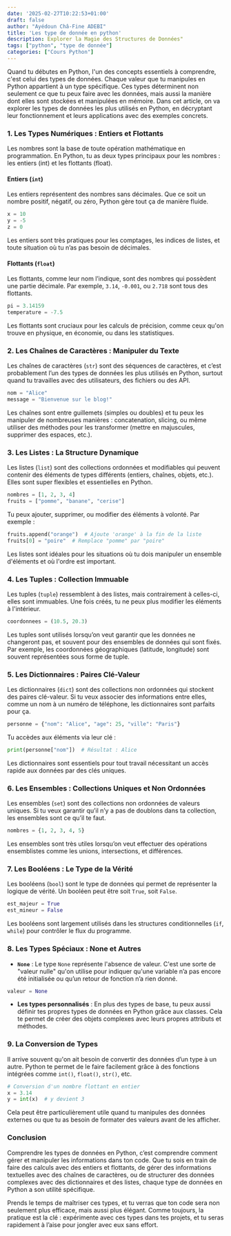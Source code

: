 ```yaml
---
date: '2025-02-27T10:22:53+01:00'
draft: false
author: "Ayédoun Châ-Fine ADEBI"
title: 'Les type de donnée en python'
description: Explorer la Magie des Structures de Données"
tags: ["python", "type de donnée"]
categories: ["Cours Python"]
---
```



Quand tu débutes en Python, l'un des concepts essentiels à comprendre, c'est celui des types de données. Chaque valeur que tu manipules en Python appartient à un type spécifique. Ces types déterminent non seulement ce que tu peux faire avec les données, mais aussi la manière dont elles sont stockées et manipulées en mémoire. Dans cet article, on va explorer les types de données les plus utilisés en Python, en décryptant leur fonctionnement et leurs applications avec des exemples concrets.

### 1. **Les Types Numériques : Entiers et Flottants**

Les nombres sont la base de toute opération mathématique en programmation. En Python, tu as deux types principaux pour les nombres : les entiers (int) et les flottants (float).

#### Entiers (`int`)

Les entiers représentent des nombres sans décimales. Que ce soit un nombre positif, négatif, ou zéro, Python gère tout ça de manière fluide.

```python
x = 10
y = -5
z = 0
```

Les entiers sont très pratiques pour les comptages, les indices de listes, et toute situation où tu n’as pas besoin de décimales.

#### Flottants (`float`)

Les flottants, comme leur nom l’indique, sont des nombres qui possèdent une partie décimale. Par exemple, `3.14`, `-0.001`, ou `2.718` sont tous des flottants.

```python
pi = 3.14159
temperature = -7.5
```

Les flottants sont cruciaux pour les calculs de précision, comme ceux qu'on trouve en physique, en économie, ou dans les statistiques.

### 2. **Les Chaînes de Caractères : Manipuler du Texte**

Les chaînes de caractères (`str`) sont des séquences de caractères, et c’est probablement l’un des types de données les plus utilisés en Python, surtout quand tu travailles avec des utilisateurs, des fichiers ou des API.

```python
nom = "Alice"
message = "Bienvenue sur le blog!"
```

Les chaînes sont entre guillemets (simples ou doubles) et tu peux les manipuler de nombreuses manières : concatenation, slicing, ou même utiliser des méthodes pour les transformer (mettre en majuscules, supprimer des espaces, etc.).

### 3. **Les Listes : La Structure Dynamique**

Les listes (`list`) sont des collections ordonnées et modifiables qui peuvent contenir des éléments de types différents (entiers, chaînes, objets, etc.). Elles sont super flexibles et essentielles en Python.

```python
nombres = [1, 2, 3, 4]
fruits = ["pomme", "banane", "cerise"]
```

Tu peux ajouter, supprimer, ou modifier des éléments à volonté. Par exemple :

```python
fruits.append("orange")  # Ajoute 'orange' à la fin de la liste
fruits[0] = "poire"  # Remplace "pomme" par "poire"
```

Les listes sont idéales pour les situations où tu dois manipuler un ensemble d'éléments et où l'ordre est important.

### 4. **Les Tuples : Collection Immuable**

Les tuples (`tuple`) ressemblent à des listes, mais contrairement à celles-ci, elles sont immuables. Une fois créés, tu ne peux plus modifier les éléments à l'intérieur.

```python
coordonnees = (10.5, 20.3)
```

Les tuples sont utilisés lorsqu’on veut garantir que les données ne changeront pas, et souvent pour des ensembles de données qui sont fixés. Par exemple, les coordonnées géographiques (latitude, longitude) sont souvent représentées sous forme de tuple.

### 5. **Les Dictionnaires : Paires Clé-Valeur**

Les dictionnaires (`dict`) sont des collections non ordonnées qui stockent des paires clé-valeur. Si tu veux associer des informations entre elles, comme un nom à un numéro de téléphone, les dictionnaires sont parfaits pour ça.

```python
personne = {"nom": "Alice", "age": 25, "ville": "Paris"}
```

Tu accèdes aux éléments via leur clé :

```python
print(personne["nom"])  # Résultat : Alice
```

Les dictionnaires sont essentiels pour tout travail nécessitant un accès rapide aux données par des clés uniques.

### 6. **Les Ensembles : Collections Uniques et Non Ordonnées**

Les ensembles (`set`) sont des collections non ordonnées de valeurs uniques. Si tu veux garantir qu’il n’y a pas de doublons dans ta collection, les ensembles sont ce qu’il te faut.

```python
nombres = {1, 2, 3, 4, 5}
```

Les ensembles sont très utiles lorsqu’on veut effectuer des opérations ensemblistes comme les unions, intersections, et différences.

### 7. **Les Booléens : Le Type de la Vérité**

Les booléens (`bool`) sont le type de données qui permet de représenter la logique de vérité. Un booléen peut être soit `True`, soit `False`.

```python
est_majeur = True
est_mineur = False
```

Les booléens sont largement utilisés dans les structures conditionnelles (`if`, `while`) pour contrôler le flux du programme.

### 8. **Les Types Spéciaux : None et Autres**

- **`None`** : Le type `None` représente l'absence de valeur. C'est une sorte de "valeur nulle" qu'on utilise pour indiquer qu'une variable n’a pas encore été initialisée ou qu’un retour de fonction n’a rien donné.

```python
valeur = None
```

- **Les types personnalisés** : En plus des types de base, tu peux aussi définir tes propres types de données en Python grâce aux classes. Cela te permet de créer des objets complexes avec leurs propres attributs et méthodes.

### 9. **La Conversion de Types**

Il arrive souvent qu'on ait besoin de convertir des données d’un type à un autre. Python te permet de le faire facilement grâce à des fonctions intégrées comme `int()`, `float()`, `str()`, etc.

```python
# Conversion d'un nombre flottant en entier
x = 3.14
y = int(x)  # y devient 3
```

Cela peut être particulièrement utile quand tu manipules des données externes ou que tu as besoin de formater des valeurs avant de les afficher.

### Conclusion

Comprendre les types de données en Python, c’est comprendre comment gérer et manipuler les informations dans ton code. Que tu sois en train de faire des calculs avec des entiers et flottants, de gérer des informations textuelles avec des chaînes de caractères, ou de structurer des données complexes avec des dictionnaires et des listes, chaque type de données en Python a son utilité spécifique.

Prends le temps de maîtriser ces types, et tu verras que ton code sera non seulement plus efficace, mais aussi plus élégant. Comme toujours, la pratique est la clé : expérimente avec ces types dans tes projets, et tu seras rapidement à l’aise pour jongler avec eux sans effort.
